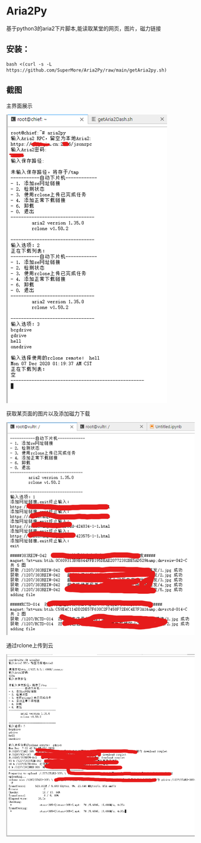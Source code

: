 # Aria2Py
基于python3的aria2下片脚本,能读取某堂的网页，图片，磁力链接

## 安装：
```
bash <(curl -s -L https://github.com/SuperMore/Aria2Py/raw/main/getAria2py.sh)
```
## 截图

主界面展示

![](https://github.com/SuperMore/Aria2Py/raw/main/%E5%B1%8F%E5%B9%95%E6%88%AA%E5%9B%BE%202020-12-07%20012032.png)

获取某页面的图片以及添加磁力下载

![](https://github.com/SuperMore/Aria2Py/raw/main/%E5%B1%8F%E5%B9%95%E6%88%AA%E5%9B%BE%202020-12-07%20224216.png)

通过rclone上传到云

![](https://github.com/SuperMore/Aria2Py/raw/main/%E5%B1%8F%E5%B9%95%E6%88%AA%E5%9B%BE%202020-12-07%20224503.png)
